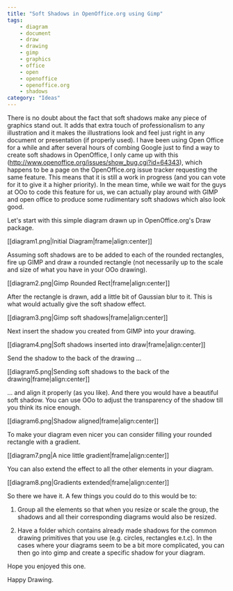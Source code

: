 ```yaml
---
title: "Soft Shadows in OpenOffice.org using Gimp"
tags: 
    - diagram
    - document
    - draw
    - drawing
    - gimp
    - graphics
    - office
    - open
    - openoffice
    - openoffice.org
    - shadows
category: "Ideas"
---
```

There is no doubt about the fact that soft shadows make any piece of graphics stand
out. It adds that extra touch of professionalism to any illustration and it
makes the illustrations look and feel just right in any document or presentation
(if properly used). I have been using Open Office for a while and after several
hours of combing Google just to find a way to create soft shadows in OpenOffice,
I only came up with this (http://www.openoffice.org/issues/show_bug.cgi?id=64343), 
which happens to be a page on the OpenOffice.org issue
tracker requesting the same feature. This means that it is still a work in
progress (and you can vote for it to give it a higher priority). In the mean
time, while we wait for the guys at OOo to code this feature for us, we can
actually play around with GIMP and open office to produce some rudimentary soft
shadows which also look good.

<!--more-->

Let's start with this simple diagram drawn up in OpenOffice.org's Draw package.

[[diagram1.png|Initial Diagram|frame|align:center]]

Assuming soft shadows are to be added to each of the rounded rectangles, fire up
GIMP and draw a rounded rectangle (not necessarily up to the scale and size of
what you have in your OOo drawing).

[[diagram2.png|Gimp Rounded Rect|frame|align:center]]

After the rectangle is drawn, add a little bit of Gaussian blur to it. This is
what would actually give the soft shadow effect.

[[diagram3.png|Gimp soft shadows|frame|align:center]]

Next insert the shadow you created from GIMP into your drawing.

[[diagram4.png|Soft shadows inserted into draw|frame|align:center]]

Send the shadow to the back of the drawing ...

[[diagram5.png|Sending soft shadows to the back of the drawing|frame|align:center]]

... and align it properly (as you like). And there you would have a beautiful
soft shadow. You can use OOo to adjust the transparency of the shadow till you
think its nice enough.

[[diagram6.png|Shadow aligned|frame|align:center]]

To make your diagram even nicer you can consider filling your rounded rectangle
with a gradient.

[[diagram7.png|A nice little gradient|frame|align:center]]

You can also extend the effect to all the other elements in your diagram.

[[diagram8.png|Gradients extended|frame|align:center]]

So there we have it. A few things you could do to this would be to:
1. Group all the elements so that when you resize or scale the group, the
shadows and all their corresponding diagrams would also be resized.

2. Have a folder which contains already made shadows for the common drawing
primitives that you use (e.g. circles, rectangles e.t.c). In the cases where
your diagrams seem to be a bit more complicated, you can then go into gimp and
create a specific shadow for your diagram.

Hope you enjoyed this one.

Happy Drawing.

